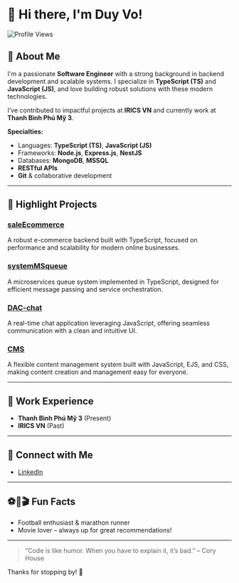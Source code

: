 # 👋 Hi there, I'm Duy Vo!

![Profile Views](https://komarev.com/ghpvc/?username=duyvo3001&style=flat-square)

## 🚀 About Me

I'm a passionate **Software Engineer** with a strong background in backend development and scalable systems. I specialize in **TypeScript (TS)** and **JavaScript (JS)**, and love building robust solutions with these modern technologies.

I’ve contributed to impactful projects at **IRICS VN** and currently work at **Thanh Bình Phú Mỹ 3**.

**Specialties:**
- Languages: **TypeScript (TS)**, **JavaScript (JS)**
- Frameworks: **Node.js**, **Express.js**, **NestJS**
- Databases: **MongoDB**, **MSSQL**
- **RESTful APIs**
- **Git** & collaborative development

---

## 🌟 Highlight Projects

### [saleEcommerce](https://github.com/duyvo3001/saleEcommerce)
A robust e-commerce backend built with TypeScript, focused on performance and scalability for modern online businesses.

### [systemMSqueue](https://github.com/duyvo3001/systemMSqueue)
A microservices queue system implemented in TypeScript, designed for efficient message passing and service orchestration.

### [DAC-chat](https://github.com/duyvo3001/DAC-chat)
A real-time chat application leveraging JavaScript, offering seamless communication with a clean and intuitive UI.

### [CMS](https://github.com/duyvo3001/CMS)
A flexible content management system built with JavaScript, EJS, and CSS, making content creation and management easy for everyone.

---

## 💼 Work Experience

- **Thanh Bình Phú Mỹ 3** (Present)
- **IRICS VN** (Past)

---

## 🤝 Connect with Me

- [LinkedIn](https://www.linkedin.com/in/v%C3%B5-duy-604092189/)

---

## ⚽🏃🎬 Fun Facts

- Football enthusiast & marathon runner
- Movie lover – always up for great recommendations!

---

> “Code is like humor. When you have to explain it, it’s bad.” – Cory House

Thanks for stopping by! 🚀
